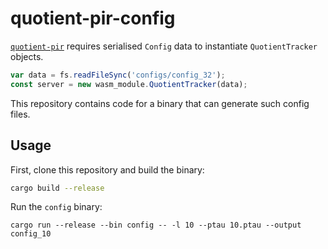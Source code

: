 # quotient-pir-config

[`quotient-pir`](https://github.com/geometryresearch/quotient-pir/) requires
serialised `Config` data to instantiate `QuotientTracker` objects.

```js
var data = fs.readFileSync('configs/config_32');
const server = new wasm_module.QuotientTracker(data);
```

This repository contains code for a binary that can generate such config files.

## Usage

First, clone this repository and build the binary:

```bash
cargo build --release
```

Run the `config` binary:

```
cargo run --release --bin config -- -l 10 --ptau 10.ptau --output config_10
```
